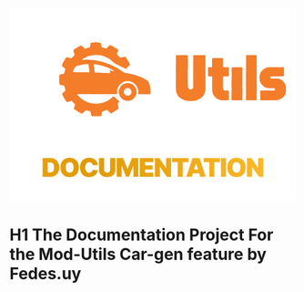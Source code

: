 ![Image](Media/Logo.png)

# H1 The Documentation Project For the Mod-Utils Car-gen feature by Fedes.uy
